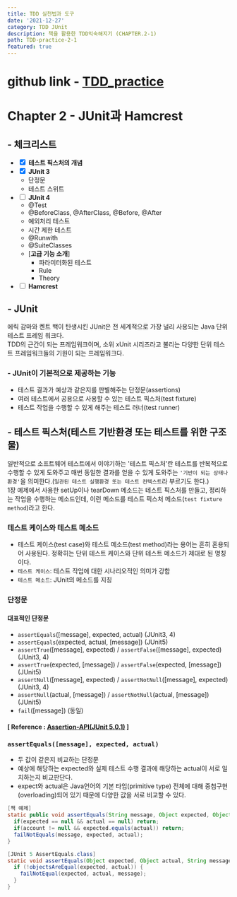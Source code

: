 ```yaml
---
title: TDD 실천법과 도구
date: '2021-12-27'
category: TDD JUnit
description: 책을 활용한 TDD익숙해지기 (CHAPTER.2-1)
path: TDD-practice-2-1
featured: true
---
```


# github link - [TDD_practice](https://github.com/KwonCheulJin/TDD_practice)

# Chapter 2 - JUnit과 Hamcrest

## - 체크리스트

- <input type="checkbox" checked/> **테스트 픽스처의 개념**
- <input type="checkbox" checked/> **JUnit 3**
  - 단정문
  - 테스트 스위트
- <input type="checkbox"/> **JUnit 4**
  - @Test
  - @BeforeClass, @AfterClass, @Before, @After
  - 예외처리 테스트
  - 시간 제한 테스트
  - @Runwith
  - @SuiteClasses
  - [**고급 기능 소개**]
    - 파라미터화된 테스트
    - Rule
    - Theory
- <input type="checkbox"/> **Hamcrest**

## - JUnit

에릭 감마와 켄트 백이 탄생시킨 JUnit은 전 세계적으로 가장 널리 사용되는 Java 단위 테스트 프레임 워크다.<br>
TDD의 근간이 되는 프레임워크이며, 소위 xUnit 시리즈라고 불리는 다양한 단위 테스트 프레임워크들의 기원이 되는 프레임워크다.

### - JUnit이 기본적으로 제공하는 기능

- 테스트 결과가 예상과 같은지를 판별해주는 단정문(assertions)
- 여러 테스트에서 공용으로 사용할 수 있는 테스트 픽스처(test fixture)
- 테스트 작업을 수행할 수 있게 해주는 테스트 러너(test runner)

## - 테스트 픽스처(테스트 기반환경 또는 테스트를 위한 구조물)

일반적으로 소프트웨어 테스트에서 이야기하는 '테스트 픽스처'란 테스트를 반복적으로 수행할 수 있게 도와주고 매번 동일한 결과를 얻을 수 있게 도와주는 `'기반이 되는 상태나 환경'`을 의미한다.(`일관된 테스트 실행환경 또는 테스트 컨텍스트`라 부르기도 한다.)<br>
1장 예제에서 사용한 setUp이나 tearDown 메소드는 테스트 픽스처를 만들고, 정리하는 작업을 수행하는 메소드인데, 이런 메소드를 테스트 픽스처 메소드(`test fixture method`)라고 한다.

### 테스트 케이스와 테스트 메소드

- 테스트 케이스(test case)와 테스트 메소드(test method)라는 용어는 흔히 혼용되어 사용된다. 정확히는 단위 테스트 케이스와 단위 테스트 메소드가 제대로 된 명칭이다.
- `테스트 케이스`: 테스트 작업에 대한 시나리오적인 의미가 강함
- `테스트 메소드`: JUnit의 메소드를 지칭

### 단정문

#### 대표적인 단정문

- `assertEquals`([message], expected, actual) (JUnit3, 4)
- `assertEquals`(expected, actual, [message]) (JUnit5)
- `assertTrue`([message], expected) / `assertFalse`([message], expected) (JUnit3, 4)
- `assertTrue`(expected, [message]) / `assertFalse`(expected, [message]) (JUnit5)
- `assertNull`([message], expected) / `assertNotNull`([message], expected) (JUnit3, 4)
- `assertNull`(actual, [message]) / `assertNotNull`(actual, [message]) (JUnit5)
- `fail`([message]) (동일)

#### [ Reference : [Assertion-API(JUnit 5.0.1)](https://junit.org/junit5/docs/5.0.1/api/org/junit/jupiter/api/Assertions.html) ]

### `assertEquals([message], expected, actual)`

- 두 값이 같은지 비교하는 단정문
- 예상에 해당하는 expected와 실제 테스트 수행 결과에 해당하는 actual이 서로 일치하는지 비교판단다.
- expect와 actual은 Java언어의 기본 타입(primitive type) 전체에 대해 중첩구현(overloading)되어 있기 때문에 다양한 값을 서로 비교할 수 있다.

```java
[책 예제]
static public void assertEquals(String message, Object expected, Object actual) {
  if(expected == null && actual == null) return;
  if(account != null && expected.equals(actual)) return;
  failNotEquals(message, expected, actual);
}
```

```java
[JUnit 5 AssertEquals.class]
static void assertEquals(Object expected, Object actual, String message) {
  if (!objectsAreEqual(expected, actual)) {
    failNotEqual(expected, actual, message);
  }
}
```
